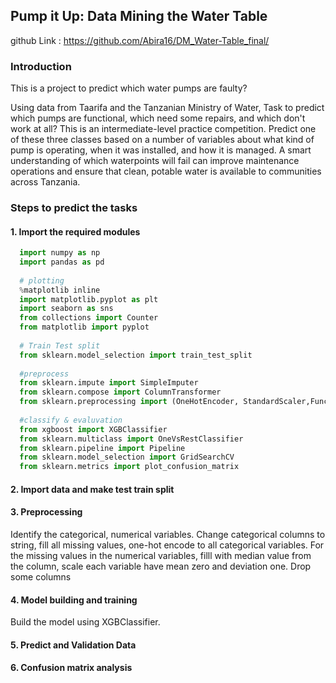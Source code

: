 ## Pump it Up: Data Mining the Water Table
github Link : https://github.com/Abira16/DM_Water-Table_final/

### Introduction
This is a project to predict which water pumps are faulty?

Using data from Taarifa and the Tanzanian Ministry of Water, Task to predict which pumps are functional, which need some repairs, and which don't work at all? This is an intermediate-level practice competition. Predict one of these three classes based on a number of variables about what kind of pump is operating, when it was installed, and how it is managed. A smart understanding of which waterpoints will fail can improve maintenance operations and ensure that clean, potable water is available to communities across Tanzania.

### Steps to predict the tasks

 #### 1. Import the required modules
   ```py
     import numpy as np
     import pandas as pd
     
     # plotting
     %matplotlib inline
     import matplotlib.pyplot as plt
     import seaborn as sns
     from collections import Counter
     from matplotlib import pyplot
     
     # Train Test split 
     from sklearn.model_selection import train_test_split
     
     #preprocess
     from sklearn.impute import SimpleImputer
     from sklearn.compose import ColumnTransformer
     from sklearn.preprocessing import (OneHotEncoder, StandardScaler,FunctionTransformer)
      
     #classify & evaluvation
     from xgboost import XGBClassifier
     from sklearn.multiclass import OneVsRestClassifier
     from sklearn.pipeline import Pipeline
     from sklearn.model_selection import GridSearchCV
     from sklearn.metrics import plot_confusion_matrix
```
  #### 2. Import data and make test train split
  
  #### 3. Preprocessing
  Identify the categorical, numerical variables.
  Change categorical columns to string, fill all missing values, one-hot encode to all categorical variables.
  For the missing values in the numerical variables, filll with median value from the column, scale each variable have mean zero and deviation one.
  Drop some columns
   
   #### 4. Model building and training
   Build the model using XGBClassifier.
   
   #### 5. Predict and Validation Data
   #### 6. Confusion matrix analysis
    
